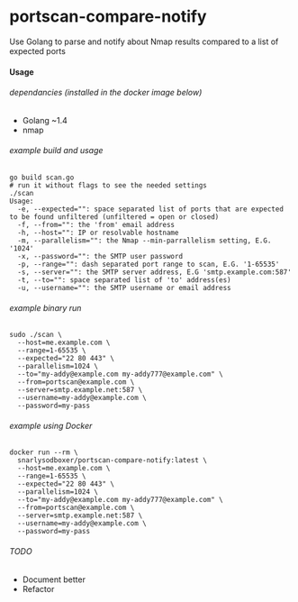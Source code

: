 # portscan-compare-notify
Use Golang to parse and notify about Nmap results compared to a list of expected ports

#### Usage

###### dependancies (installed in the docker image below)
* Golang ~1.4
* nmap

###### example build and usage
```
go build scan.go
# run it without flags to see the needed settings
./scan
Usage:
  -e, --expected="": space separated list of ports that are expected to be found unfiltered (unfiltered = open or closed)
  -f, --from="": the 'from' email address
  -h, --host="": IP or resolvable hostname
  -m, --parallelism="": the Nmap --min-parrallelism setting, E.G. '1024'
  -x, --password="": the SMTP user password
  -p, --range="": dash separated port range to scan, E.G. '1-65535'
  -s, --server="": the SMTP server address, E.G 'smtp.example.com:587'
  -t, --to="": space separated list of 'to' address(es)
  -u, --username="": the SMTP username or email address
```

###### example binary run
```
sudo ./scan \
  --host=me.example.com \
  --range=1-65535 \
  --expected="22 80 443" \
  --parallelism=1024 \
  --to="my-addy@example.com my-addy777@example.com" \
  --from=portscan@example.com \
  --server=smtp.example.net:587 \
  --username=my-addy@example.com \
  --password=my-pass
```

###### example using Docker
```
docker run --rm \
  snarlysodboxer/portscan-compare-notify:latest \
  --host=me.example.com \
  --range=1-65535 \
  --expected="22 80 443" \
  --parallelism=1024 \
  --to="my-addy@example.com my-addy777@example.com" \
  --from=portscan@example.com \
  --server=smtp.example.net:587 \
  --username=my-addy@example.com \
  --password=my-pass
```

###### TODO
* Document better
* Refactor
